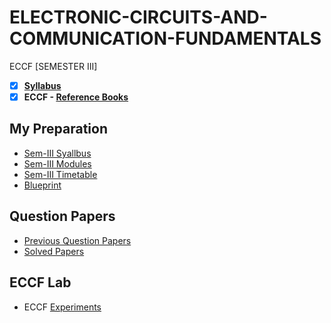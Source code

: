 # ELECTRONIC-CIRCUITS-AND-COMMUNICATION-FUNDAMENTALS
 ECCF [SEMESTER III] 
 
 - [X] **[Syllabus](https://github.com/Amey-Thakur/ELECTRONIC-CIRCUITS-AND-COMMUNICATION-FUNDAMENTALS/blob/main/SE-Comps_CBCGS_Syllabus.pdf)**
 - [x] **ECCF - [Reference Books](https://github.com/Amey-Thakur/ELECTRONIC-CIRCUITS-AND-COMMUNICATION-FUNDAMENTALS/tree/main/Reference%20Books)**

## My Preparation
 - [Sem-III Syallbus](https://github.com/Amey-Thakur/ELECTRONIC-CIRCUITS-AND-COMMUNICATION-FUNDAMENTALS/blob/main/My%20Preparation/Note_2019-09-26_13_54_38_159.png)
 - [Sem-III Modules](https://github.com/Amey-Thakur/ELECTRONIC-CIRCUITS-AND-COMMUNICATION-FUNDAMENTALS/blob/main/My%20Preparation/Note_2019-09-26_14_10_59_854.png)
 - [Sem-III Timetable](https://github.com/Amey-Thakur/ELECTRONIC-CIRCUITS-AND-COMMUNICATION-FUNDAMENTALS/blob/main/My%20Preparation/Note_2019-09-26_14_17_40_056.png)
 - [Blueprint](https://github.com/Amey-Thakur/ELECTRONIC-CIRCUITS-AND-COMMUNICATION-FUNDAMENTALS/blob/main/Blueprint%20(ECCF).png)

## Question Papers
 - [Previous Question Papers](https://github.com/Amey-Thakur/ELECTRONIC-CIRCUITS-AND-COMMUNICATION-FUNDAMENTALS/tree/main/Quesion%20Papers/Previous%20Quesion%20Papers)
 - [Solved Papers](https://github.com/Amey-Thakur/ELECTRONIC-CIRCUITS-AND-COMMUNICATION-FUNDAMENTALS/tree/main/Quesion%20Papers/ECCF%20Solved%20Papers)

## ECCF Lab
 - ECCF [Experiments](https://github.com/Amey-Thakur/ELECTRONIC-CIRCUITS-AND-COMMUNICATION-FUNDAMENTALS/blob/main/ECCF%20Experiments.pdf)
